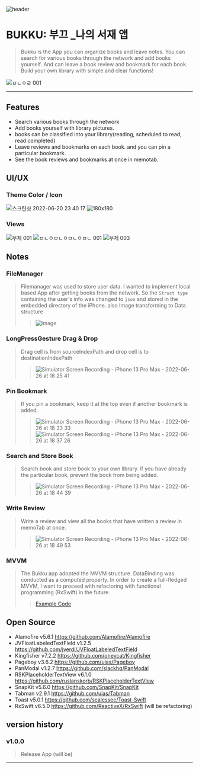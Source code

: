 ![header](https://capsule-render.vercel.app/api?type=soft&color=062C30&height=300&section=header&text=Bukku:%20부끄&fontSize=90&fontColor=FFFFFF)
# BUKKU: 부끄 _나의 서재 앱

> Bukku is the App you can organize books and leave notes. 
> You can search for various books through the network and add books yourself. 
> And can leave a book review and bookmark for each book. Build your own library with simple and clear functions!


![ㅁㄴㅇㄹ 001](https://user-images.githubusercontent.com/97531269/176418668-e6cf9ba5-c615-463e-b6a3-561670982e10.jpeg)

---
## Features

- Search various books through the network
- Add books yourself with library pictures.
- books can be classified into your library(reading, scheduled to read, read completed)
- Leave reviews and bookmarks on each book. and you can pin a particular bookmark.
- See the book reviews and bookmarks at once in memotab.

## UI/UX
### Theme Color / Icon
![스크린샷 2022-06-20 23 40 17](https://user-images.githubusercontent.com/97531269/175806008-5065c54e-dc84-42f7-b797-afe77b5d18ca.png) 
 ![180x180](https://user-images.githubusercontent.com/97531269/175806479-6a4c59ff-f524-4cc6-8ddd-523c8e8156a3.png)
### Views
![무제 001](https://user-images.githubusercontent.com/97531269/176008267-86805b48-1d5d-464f-8298-0b966f628691.jpeg)
![ㅁㄴㅇㅁㄴㅇㅁㄴㅇㅁㄴ 001](https://user-images.githubusercontent.com/97531269/176221887-a9f78d7a-78f6-43eb-bc85-89e378ed083a.jpeg)
![무제 003](https://user-images.githubusercontent.com/97531269/176008288-03b8261c-5275-461d-b2ec-dad8126d0822.jpeg)

## Notes

### FileManager

> Filemanager was used to store user data. I wanted to implement local based App after getting books from the network. So the ```Struct type``` containing the user's info was changed to ```json``` and stored in the embedded directory of the iPhone. also Image transforming to Data structure
>> ![image](https://user-images.githubusercontent.com/97531269/175807758-86bd555a-3f78-47d8-8d23-908193ba8922.png)

### LongPressGesture Drag & Drop 
> Drag cell is from sourceIndexPath and drop cell is to destinationIndexPath
>>![Simulator Screen Recording - iPhone 13 Pro Max - 2022-06-26 at 18 25 41](https://user-images.githubusercontent.com/97531269/175807875-2bf24f9e-fa79-42f0-9855-446b418ae41b.gif)

### Pin Bookmark
> If you pin a bookmark, keep it at the top even if another bookmark is added.
>>![Simulator Screen Recording - iPhone 13 Pro Max - 2022-06-26 at 18 33 33](https://user-images.githubusercontent.com/97531269/175808190-5fdd9936-6067-4823-a148-0bb40c06e54f.gif)
>>![Simulator Screen Recording - iPhone 13 Pro Max - 2022-06-26 at 18 37 26](https://user-images.githubusercontent.com/97531269/175808302-5e363c5e-95ec-4ec4-9068-bc9ebebd8874.gif)

### Search and Store Book
> Search book and store book to your own library. if you have already the particular book, prevent the book from being added. 
>>![Simulator Screen Recording - iPhone 13 Pro Max - 2022-06-26 at 18 44 39](https://user-images.githubusercontent.com/97531269/175808622-2a94add2-d7d8-4a0b-a674-09d9d44a8118.gif)

### Write Review 
> Write a review and view all the books that have written a review in memoTab at once.
>>![Simulator Screen Recording - iPhone 13 Pro Max - 2022-06-26 at 18 49 53](https://user-images.githubusercontent.com/97531269/175808747-aa7fb3e0-ddd3-48fc-a70c-e966cc9549bd.gif)

### MVVM 
> The Bukku app adopted the MVVM structure. DataBinding was conducted as a computed property. In order to create a full-fledged MVVM, I want to proceed with refactoring with functional programming (RxSwift) in the future. 
>> [Example Code](https://github.com/eung7/Bukku/blob/master/Bukku/ViewModels/SearchTab/BookDetailViewModel.swift)

## Open Source

- Alamofire v5.6.1 https://github.com/Alamofire/Alamofire
- JVFloatLabeledTextField v1.2.5 https://github.com/jverdi/JVFloatLabeledTextField
- Kingfisher v7.2.2 https://github.com/onevcat/Kingfisher
- Pageboy v3.6.2 https://github.com/uias/Pageboy
- PanModal v1.2.7 https://github.com/slackhq/PanModal
- RSKPlaceholderTextView v6.1.0 https://github.com/ruslanskorb/RSKPlaceholderTextView
- SnapKit v5.6.0 https://github.com/SnapKit/SnapKit
- Tabman v2.9.1 https://github.com/uias/Tabman
- Toast v5.0.1 https://github.com/scalessec/Toast-Swift
- RxSwift v6.5.0 https://github.com/ReactiveX/RxSwift (will be refactoring)

## version history

### v1.0.0
> Release App (will be)

---

